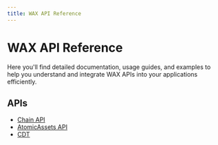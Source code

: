 ```yaml
---
title: WAX API Reference
---
```


# WAX API Reference

Here you'll find detailed documentation, usage guides, and examples to help you understand and integrate WAX APIs into your applications efficiently.

## APIs

- [Chain API](/build/api-reference/rpc_api)
- [AtomicAssets API](/build/api-reference/atomic_api)
- [CDT](/build/api-reference/cdt_api)
